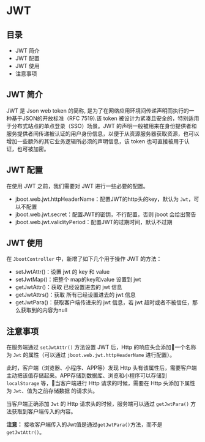 # JWT

## 目录
- JWT 简介
- JWT 配置
- JWT 使用
- 注意事项

## JWT 简介

JWT 是 Json web token 的简称, 是为了在网络应用环境间传递声明而执行的一种基于JSON的开放标准（RFC 7519).该 token 被设计为紧凑且安全的，特别适用于分布式站点的单点登录（SSO）场景。JWT 的声明一般被用来在身份提供者和服务提供者间传递被认证的用户身份信息，以便于从资源服务器获取资源，也可以增加一些额外的其它业务逻辑所必须的声明信息，该 token 也可直接被用于认证，也可被加密。

## JWT 配置

在使用 JWT 之前，我们需要对 JWT 进行一些必要的配置。

- jboot.web.jwt.httpHeaderName：配置JWT的http头的key，默认为 `Jwt`，可以不配置
- jboot.web.jwt.secret：配置JWT的密钥，不行配置，否则 jboot 会给出警告
- jboot.web.jwt.validityPeriod：配置JWT的过期时间，默认不过期


## JWT 使用

在 `JbootController` 中，新增了如下几个用于操作 JWT 的方法：

- setJwtAttr()：设置 jwt 的 key 和 value
- setJwtMap()：把整个 map的key和value 设置到 jwt
- getJwtAttr()：获取 已经设置进去的 jwt 信息
- getJwtAttrs()：获取 所有已经设置进去的 jwt 信息
- getJwtPara()：获取客户端传进来的 jwt 信息，若 jwt 超时或者不被信任，那么获取到的内容为null

## 注意事项

在服务端通过 `setJwtAttr()` 方法设置 JWT 后，Http 的响应头会添加一个名称为 `Jwt` 的属性（可以通过 `jboot.web.jwt.httpHeaderName` 进行配置）。

此时，客户端（浏览器、小程序、APP等）发现 Http 头有该属性后，需要客户端主动把该值存储起来。APP存储到数据库、浏览和小程序可以存储到 `localStorage` 等，当客户端进行 Http 请求的时候，需要在 Http 头添加下属性为 `Jwt`、值为之前存储数据 的请求头。

当客户端正确添加 `Jwt` 的 Http 请求头的时候，服务端可以通过 `getJwtPara()` 方法获取到客户端传入的内容。

**注意：** 接收客户端传入的Jwt值是通过`getJwtPara()`方法，而不是 `getJwtAttr()`。